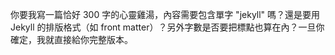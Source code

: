 你要我寫一篇恰好 300 字的心靈雞湯，內容需要包含單字 "jekyll" 嗎？還是要用 Jekyll 的排版格式（如 front matter）？另外字數是否要把標點也算在內？一旦你確定，我就直接給你完整版本。